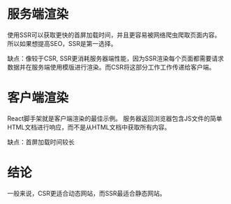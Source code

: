 # 服务端渲染

使用SSR可以获取更快的首屏加载时间，并且更容易被网络爬虫爬取页面内容。
所以如果想提高SEO，SSR是第一选择。

缺点：像较于CSR, SSR更消耗服务器端性能，因为SSR渲染每个页面都需要请求数据并在服务端使用模版进行渲染。而CSR将这部分工作工作传递给客户端。

# 客户端渲染

React脚手架就是客户端渲染的最佳示例。
服务器返回浏览器包含JS文件的简单HTML文档进行响应，而不是从HTML文档中获取所有内容。

缺点：首屏加载时间较长

# 结论

一般来说，CSR更适合动态网站，而SSR最适合静态网站。
